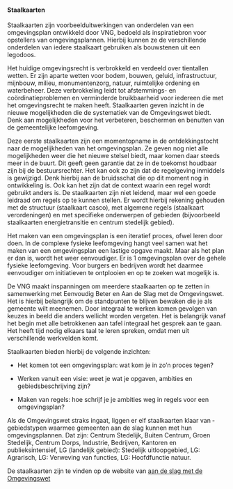 #### Staalkaarten

Staalkaarten zijn voorbeelduitwerkingen van onderdelen van een omgevingsplan ontwikkeld door VNG, bedoeld als 
inspiratiebron voor opstellers van omgevingsplannen. Hierbij kunnen ze de verschillende onderdelen van iedere 
staalkaart gebruiken als bouwstenen uit een legodoos.

Het huidige omgevingsrecht is verbrokkeld en verdeeld over tientallen wetten. Er zijn aparte wetten voor bodem, 
bouwen, geluid, infrastructuur, mijnbouw, milieu, monumentenzorg, natuur, ruimtelijke ordening en waterbeheer. 
Deze verbrokkeling leidt tot afstemmings- en coördinatieproblemen en verminderde bruikbaarheid voor iedereen die 
met het omgevingsrecht te maken heeft. Staalkaarten geven inzicht in de nieuwe mogelijkheden die de systematiek 
van de Omgevingswet biedt. Denk aan mogelijkheden voor het verbeteren, beschermen en benutten van de gemeentelijke 
leefomgeving.

Deze eerste staalkaarten zijn een momentopname in de ontdekkingstocht naar de mogelijkheden van het omgevingsplan. 
Ze geven nog niet alle mogelijkheden weer die het nieuwe stelsel biedt, maar komen daar steeds meer in de buurt. 
Dit geeft geen garantie dat ze in de toekomst houdbaar zijn bij de bestuursrechter.
Het kan ook zo zijn dat de regelgeving inmiddels is gewijzigd. Denk hierbij aan de bruidsschat die op dit moment nog 
in ontwikkeling is. Ook kan het zijn dat de context waarin een regel wordt gebruikt anders is.
De staalkaarten zijn niet leidend, maar wel een goede leidraad om regels op te kunnen stellen. Er wordt hierbij
rekening gehouden met de structuur (staalkaart casco), met algemene regels (staalkaart verordeningen) en met specifieke 
onderwerpen of gebieden (bijvoorbeeld staalkaarten energietransitie en centrum stedelijk gebied).

Het maken van een omgevingsplan is een iteratief proces, ofwel leren door doen. In de complexe fysieke leefomgeving hangt
veel samen wat het maken van een omgevingsplan een lastige opgave maakt. Maar als het plan er dan is, wordt het weer eenvoudiger. 
Er is 1 omgevingsplan over de gehele fysieke leefomgeving. Voor burgers en bedrijven wordt het daarmee eenvoudiger om initiatieven
 te ontplooien en op te zoeken wat mogelijk is.

De VNG maakt inspanningen om meerdere staalkaarten op te zetten in samenwerking met Eenvoudig Beter en Aan de Slag met de Omgevingswet. 
Het is hierbij belangrijk om de standpunten te blijven bewaken die je als gemeente wilt meenemen. Door integraal te werken komen 
gevolgen van keuzes in beeld die anders wellicht worden vergeten. Het is belangrijk vanaf het begin met alle betrokkenen aan tafel 
integraal het gesprek aan te gaan. Het heeft tijd nodig elkaars taal te leren spreken, omdat men uit verschillende werkvelden komt.

Staalkaarten bieden hierbij de volgende inzichten:

- Het komen tot een omgevingsplan: wat kom je in zo’n proces tegen?

- Werken vanuit een visie: weet je wat je opgaven, ambities en gebiedsbeschrijving zijn?

- Maken van regels: hoe schrijf je je ambities weg in regels voor een omgevingsplan?

Als de Omgevingswet straks ingaat, liggen er elf staalkaarten klaar van ­gebiedstypen waarmee gemeenten aan de slag kunnen met hun 
omgevingsplannen. Dat zijn: Centrum Stedelijk, Buiten Centrum, Groen Stedelijk, Centrum Dorps, Industrie, Bedrijven, Kantoren en 
publieksintensief, LG (landelijk gebied): Stedelijk uitloopgebied, LG: Agrarisch, LG: Verweving van functies, LG: Hoofdfunctie natuur.

De staalkaarten zijn te vinden op de website van [aan de slag met de Omgevingswet](https://aandeslagmetdeomgevingswet.nl/implementatie/ondersteuning/voorbeelden-tools/staalkaarten-casco-omgevingsplan/)